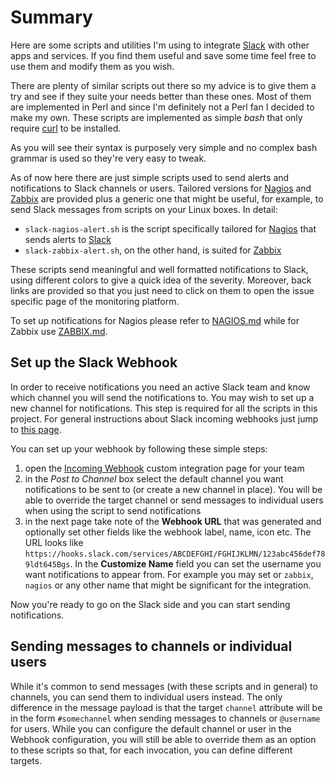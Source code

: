 # Summary
Here are some scripts and utilities I'm using to integrate [Slack](https://slack.com/) with other apps and services.
If you find them useful and save some time feel free to use them and modify them as you wish.

There are plenty of similar scripts out there so my advice is to give them a try and see if they suite your needs better than these ones. Most of them are implemented in Perl and since I'm definitely not a Perl fan I decided to make my own. These scripts are implemented as simple *bash* that only require [curl](https://curl.haxx.se/) to be installed.

As you will see their syntax is purposely very simple and no complex bash grammar is used so they're very easy to tweak.

As of now here there are just simple scripts used to send alerts and notifications to Slack channels or users. Tailored versions for  [Nagios](https://www.nagios.org/) and [Zabbix](https://www.zabbix.com/) are provided plus a generic one that might be useful, for example, to send Slack messages from scripts on your Linux boxes. In detail:
* `slack-nagios-alert.sh` is the script specifically tailored for [Nagios](https://www.nagios.org/) that sends alerts to [Slack](https://slack.com/)
* `slack-zabbix-alert.sh`, on the other hand, is suited for [Zabbix](https://www.zabbix.com/)

These scripts send meaningful and well formatted notifications to Slack, using different colors to give a quick idea of the severity. Moreover, back links are provided so that you just need to click on them to open the issue specific page of the monitoring platform.

To set up notifications for Nagios please refer to [NAGIOS.md](NAGIOS.md) while for Zabbix use [ZABBIX.md](ZABBIX.md).

## Set up the Slack Webhook
In order to receive notifications you need an active Slack team and know which channel you will send the notifications to. You may wish to set up a new channel for notifications. This step is required for all the scripts in this project.
For general instructions about Slack incoming webhooks just jump to [this page](https://api.slack.com/incoming-webhooks).

You can set up your webhook by following these simple steps:
1. open the [Incoming Webhook](https://my.slack.com/services/new/incoming-webhook/) custom integration page for your team
2. in the *Post to Channel* box select the default channel you want notifications to be sent to (or create a new channel in place). You will be able to override the target channel or send messages to individual users when using the script to send notifications
3. in the next page take note of the **Webhook URL** that was generated and optionally set other fields like the webhook label, name, icon etc. The URL looks like `https://hooks.slack.com/services/ABCDEFGHI/FGHIJKLMN/123abc456def789ldt645Bgs`. In the **Customize Name** field you can set the username you want notifications to appear from. For example you may set or `zabbix`, `nagios` or any other name that might be significant for the integration.

Now you're ready to go on the Slack side and you can start sending notifications.

## Sending messages to channels or individual users
While it's common to send messages (with these scripts and in general) to channels, you can send them to individual users instead. The only difference in the message payload is that the target `channel` attribute will be in the form `#somechannel` when sending messages to channels or `@username` for users.
While you can configure the default channel or user in the Webhook configuration, you will still be able to override them as an option to these scripts so that, for each invocation, you can define different targets.
